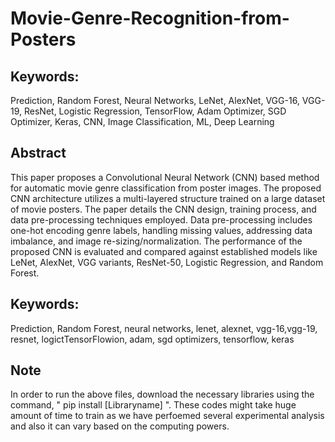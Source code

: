 # Movie-Genre-Recognition-from-Posters

## Keywords:
Prediction, Random Forest, Neural Networks, LeNet, AlexNet, VGG-16, VGG-19, ResNet, Logistic Regression, TensorFlow, Adam Optimizer, SGD Optimizer, Keras, CNN, Image Classification, ML, Deep Learning

## Abstract
This paper proposes a Convolutional Neural
Network (CNN) based method for automatic movie genre
classification from poster images. The proposed CNN
architecture utilizes a multi-layered structure trained on a
large dataset of movie posters. The paper details the CNN
design, training process, and data pre-processing techniques
employed. Data pre-processing includes one-hot encoding
genre labels, handling missing values, addressing data
imbalance, and image re-sizing/normalization. The
performance of the proposed CNN is evaluated and compared
against established models like LeNet, AlexNet, VGG variants,
ResNet-50, Logistic Regression, and Random Forest.

## Keywords: 
Prediction, Random Forest, neural networks, lenet,
alexnet, vgg-16,vgg-19, resnet, logictTensorFlowion, adam, sgd
optimizers, tensorflow, keras


## Note
In order to run the above files, download the necessary libraries using the command, " pip install [Libraryname] ". 
These codes might take huge amount of time to train as we have perfoemed several experimental analysis and also it can vary based on the computing powers. 
